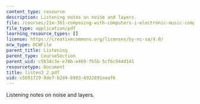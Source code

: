 ```yaml
---
content_type: resource
description: Listening notes on noise and layers.
file: /courses/21m-361-composing-with-computers-i-electronic-music-composition-spring-2008/c5b917299de7b2d4b9836922691eeaf6_listen3_2.pdf
file_type: application/pdf
learning_resource_types: []
license: https://creativecommons.org/licenses/by-nc-sa/4.0/
ocw_type: OCWFile
parent_title: Listening
parent_type: CourseSection
parent_uid: c5b34c3e-e78b-e469-fb5b-5cf6c944d141
resourcetype: Document
title: listen3_2.pdf
uid: c5b91729-9de7-b2d4-b983-6922691eeaf6
---
```

Listening notes on noise and layers.